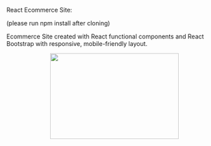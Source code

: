 React Ecommerce Site: 

(please run npm install after cloning)

Ecommerce Site created with React functional components and React Bootstrap with responsive, mobile-friendly layout.


<p align="center">
  <img width="300" height="200" src="https://user-images.githubusercontent.com/93021938/189277181-b0749938-addb-4f6e-b729-4ae6e6740e0d.pn](https://user-images.githubusercontent.com/93021938/190177088-733349b4-50ac-4b03-a386-2c541db5b33f.png">
</p>
